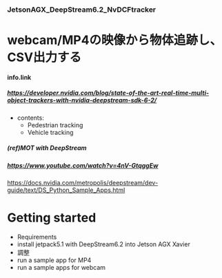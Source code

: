 ### JetsonAGX_DeepStream6.2_NvDCFtracker
# webcam/MP4の映像から物体追跡し、CSV出力する

#### info.link
##### https://developer.nvidia.com/blog/state-of-the-art-real-time-multi-object-trackers-with-nvidia-deepstream-sdk-6-2/
- contents:
  - Pedestrian tracking
  - Vehicle tracking

##### (ref)MOT with DeepStream
##### https://www.youtube.com/watch?v=4nV-GtqggEw


https://docs.nvidia.com/metropolis/deepstream/dev-guide/text/DS_Python_Sample_Apps.html

# Getting started
- Requirements
- install jetpack5.1 with DeepStream6.2 into Jetson AGX Xavier
- 調整
- run a sample app for MP4
- run a sample apps for webcam

